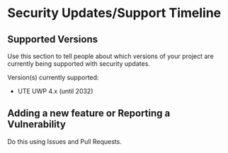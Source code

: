 # Security Updates/Support Timeline

## Supported Versions

Use this section to tell people about which versions of your project are
currently being supported with security updates.

Version(s) currently supported:
- UTE UWP 4.x (until 2032)
## Adding a new feature or Reporting a Vulnerability

Do this using Issues and Pull Requests.
